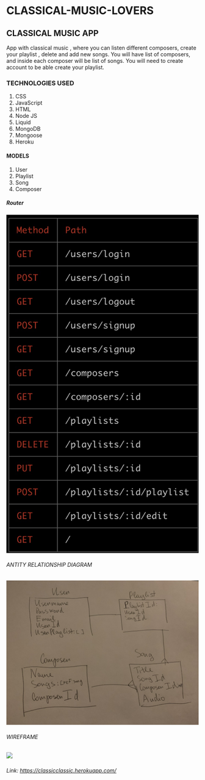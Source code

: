 # CLASSICAL-MUSIC-LOVERS

##  CLASSICAL MUSIC APP
App with classical music , where you can listen different composers, create your playlist , delete and add new songs. You will have list of composers, and inside each composer will be list of songs. You will need to create account to be able create your playlist.

### TECHNOLOGIES USED

  1. CSS
  2. JavaScript
  3. HTML
  4. Node JS
  5. Liquid
  6. MongoDB
  7. Mongoose
  8. Heroku

  #### MODELS
   1. User
   2. Playlist
   3. Song
   4. Composer

   ##### Router
   <img src="image/8650C8A1-CAB3-4252-BD67-9125E6E6A983_1_201_a.jpeg">

   ###### ANTITY RELATIONSHIP DIAGRAM
   <img src="image/0D7D3872-4CEF-4E95-B1C3-311B4CA5BB29_1_105_c.jpeg">

   ###### WIREFRAME
   <img src="image/5FC49AB5-F1F7-49E5-B31B-3D83BAD73250.heic">

   ###### Link: https://classicclassic.herokuapp.com/
    
 


